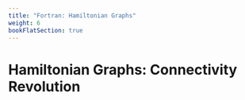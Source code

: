 ```yaml
---
title: "Fortran: Hamiltonian Graphs"
weight: 6
bookFlatSection: true
---
```


# **Hamiltonian Graphs: Connectivity Revolution**
